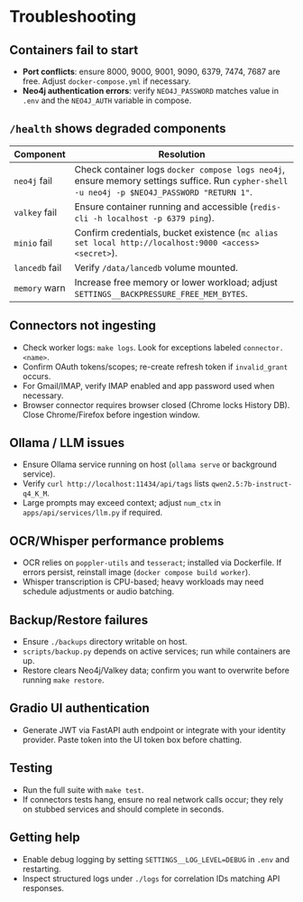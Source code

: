 # Troubleshooting

## Containers fail to start
- **Port conflicts**: ensure 8000, 9000, 9001, 9090, 6379, 7474, 7687 are free. Adjust `docker-compose.yml` if necessary.
- **Neo4j authentication errors**: verify `NEO4J_PASSWORD` matches value in `.env` and the `NEO4J_AUTH` variable in compose.

## `/health` shows degraded components
| Component | Resolution |
|-----------|------------|
| `neo4j` fail | Check container logs `docker compose logs neo4j`, ensure memory settings suffice. Run `cypher-shell -u neo4j -p $NEO4J_PASSWORD "RETURN 1"`. |
| `valkey` fail | Ensure container running and accessible (`redis-cli -h localhost -p 6379 ping`). |
| `minio` fail | Confirm credentials, bucket existence (`mc alias set local http://localhost:9000 <access> <secret>`). |
| `lancedb` fail | Verify `/data/lancedb` volume mounted. |
| `memory` warn | Increase free memory or lower workload; adjust `SETTINGS__BACKPRESSURE_FREE_MEM_BYTES`.

## Connectors not ingesting
- Check worker logs: `make logs`. Look for exceptions labeled `connector.<name>`.
- Confirm OAuth tokens/scopes; re-create refresh token if `invalid_grant` occurs.
- For Gmail/IMAP, verify IMAP enabled and app password used when necessary.
- Browser connector requires browser closed (Chrome locks History DB). Close Chrome/Firefox before ingestion window.

## Ollama / LLM issues
- Ensure Ollama service running on host (`ollama serve` or background service).
- Verify `curl http://localhost:11434/api/tags` lists `qwen2.5:7b-instruct-q4_K_M`.
- Large prompts may exceed context; adjust `num_ctx` in `apps/api/services/llm.py` if required.

## OCR/Whisper performance problems
- OCR relies on `poppler-utils` and `tesseract`; installed via Dockerfile. If errors persist, reinstall image (`docker compose build worker`).
- Whisper transcription is CPU-based; heavy workloads may need schedule adjustments or audio batching.

## Backup/Restore failures
- Ensure `./backups` directory writable on host.
- `scripts/backup.py` depends on active services; run while containers are up.
- Restore clears Neo4j/Valkey data; confirm you want to overwrite before running `make restore`.

## Gradio UI authentication
- Generate JWT via FastAPI auth endpoint or integrate with your identity provider. Paste token into the UI token box before chatting.

## Testing
- Run the full suite with `make test`.
- If connectors tests hang, ensure no real network calls occur; they rely on stubbed services and should complete in seconds.

## Getting help
- Enable debug logging by setting `SETTINGS__LOG_LEVEL=DEBUG` in `.env` and restarting.
- Inspect structured logs under `./logs` for correlation IDs matching API responses.

